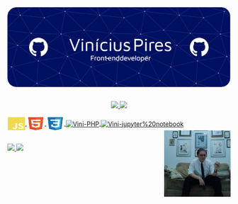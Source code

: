 <div align="center">
  <a href="https://github.com/Vini-pires">
    <img src="./github-header-image.png" />
  </a>
</div>

##

<div align="center">
  <a href="https://github.com/Vini-pires">
  <img height="180em" src="https://github-readme-stats.vercel.app/api?username=Vini-pires&show_icons=true&theme=ayu-mirage&include_all_commits=true&count_private=true"/>
  <img height="180em" src="https://github-readme-stats.vercel.app/api/top-langs/?username=Vini-pires&layout=compact&langs_count=7&theme=ayu-mirage&"/> <!-- hide=jupyter%20notebook -->
</div>
  
<div style="display: inline_block"><br>
  <img align="center" alt="Vini-Js" height="30" width="40" src="https://raw.githubusercontent.com/devicons/devicon/master/icons/javascript/javascript-plain.svg"> <!-- Icon JavaScript -->
  <img align="center" alt="Vini-HTML" height="30" width="40" src="https://raw.githubusercontent.com/devicons/devicon/master/icons/html5/html5-original.svg"> <!-- Icon HTML -->
  <img align="center" alt="Vini-CSS" height="30" width="40" src="https://raw.githubusercontent.com/devicons/devicon/master/icons/css3/css3-original.svg"> <!-- Icon CSS -->
  <img align="center" alt="Vini-PHP" height="30" width="40" src="https://cdn.jsdelivr.net/gh/devicons/devicon/icons/php/php-plain.svg"> <!-- Icon PHP-->
  <img align="center" alt="Vini-jupyter%20notebook" height="30" width="40" src="https://cdn.jsdelivr.net/gh/devicons/devicon/icons/jupyter/jupyter-original.svg" /> <!-- Icon jupiter notebook-->
  <img align="right" alt="Vini-pic" height="150" src="IMG_20211231_220245025_2.jpg">
  

</div>

##

<div>
  <a href="https://www.linkedin.com/in/vin%C3%ADcius-pires-a486921b5/" target="_blank">
    <img src="https://img.shields.io/badge/-LinkedIn-%230077B5?style=for-the-badge&logo=linkedin&logoColor=white" target="_blank">
  </a>
  <a href = "mailto:vini.abpires44@gmail.com">
    <img src="https://img.shields.io/badge/-Gmail-%23333?style=for-the-badge&logo=gmail&logoColor=white" target="_blank">
  </a>
</div>
